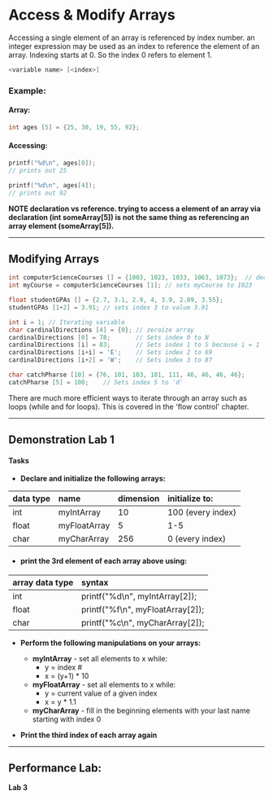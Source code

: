 # Access & Modify Arrays

Accessing a single element of an array is referenced by index number. an integer expression may be used as an index to reference the element of an array. Indexing starts at 0. So the index 0 refers to element 1. 

```c
<variable name> [<index>]
```

### Example:

#### Array:

```c
int ages [5] = {25, 30, 19, 55, 92};
```

#### Accessing:

```c
printf("%d\n", ages[0]);
// prints out 25

printf("%d\n", ages[4]);
// prints out 92
```

**NOTE declaration vs reference. trying to access a element of an array via declaration (int someArray[5]) is not the same thing as referencing an array element (someArray[5]).**

---

## Modifying Arrays

```c
int computerScienceCourses [] = {1003, 1023, 1033, 1063, 1073};  // declares and inits array
int myCourse = computerScienceCourses [1]; // sets myCourse to 1023
```

```c
float studentGPAs [] = {2.7, 3.1, 2.9, 4, 3.9, 2.89, 3.55};
studentGPAs [1+2] = 3.91; // sets index 3 to value 3.91
```

```c
int i = 1; // Iterating variable
char cardinalDirections [4] = {0}; // zeroize array
cardinalDirections [0] = 78;       // Sets index 0 to N
cardinalDirections [i] = 83;       // Sets index 1 to S because i = 1
cardinalDirections [i+i] = 'E';    // Sets index 2 to 69
cardinalDirections [i+2] = 'W';    // Sets index 3 to 87
```

```c
char catchPharse [10] = {76, 101, 103, 101, 111, 46, 46, 46, 46};
catchPharse [5] = 100;    // Sets index 5 to 'd'
```

There are much more efficient ways to iterate through an array such as loops (while and for loops). This is covered in the 'flow control' chapter.

---

## Demonstration Lab 1

#### Tasks

* **Declare and initialize the following arrays:**

| **data type** | **name** | **dimension** | **initialize to:** |
| :--- | :--- | :--- | :--- |
| int | myIntArray | 10 | 100 (every index) |
| float | myFloatArray | 5 | 1-5 |
| char | myCharArray | 256 | 0 (every index) |

* #### **print the 3rd element of each array above using:**

| **array data type** | **syntax** |
| :--- | :--- |
| int | printf("%d\n", myIntArray[2]); |
| float | printf("%f\n", myFloatArray[2]); |
| char | printf("%c\n", myCharArray[2]); |

* **Perform the following manipulations on your arrays:**

  * **myIntArray** - set all elements to x while:
    * y = index \#
    * x = \(y+1\) \* 10
  * **myFloatArray** - set all elements to x while:
    * y = current value of a given index
    * x = y \* 1.1
  * **myCharArray** - fill in the beginning elements with your last name starting with index 0
* **Print the third index of each array again**

---

## Performance Lab:
**Lab 3**
